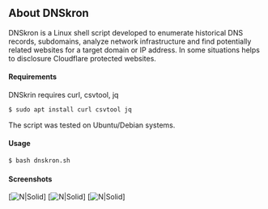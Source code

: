 ## About DNSkron

DNSkron is a Linux shell script developed to enumerate historical DNS records, subdomains, analyze network infrastructure and find potentially related websites for a target domain or IP address. In some situations helps to disclosure Cloudflare protected websites. 

#### Requirements

DNSkrin requires curl, csvtool, jq

```sh
$ sudo apt install curl csvtool jq
```

The script was tested on Ubuntu/Debian systems.

#### Usage

```sh
$ bash dnskron.sh
```
#### Screenshots

[![N|Solid](https://github.com/samb00ka/DNSkron/blob/main/Screenshot-1.png)]
[![N|Solid](https://github.com/samb00ka/DNSkron/blob/main/Screenshot-2.png)]
[![N|Solid](https://github.com/samb00ka/DNSkron/blob/main/Screenshot-3.png)]
